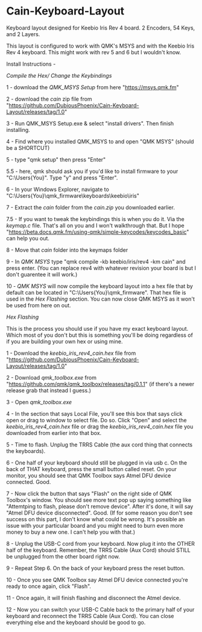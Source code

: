 # Cain-Keyboard-Layout
Keyboard layout designed for Keebio Iris Rev 4 board. 2 Encoders, 54 Keys, and 2 Layers.

This layout is configured to work with QMK's MSYS and with the Keebio Iris Rev 4 keyboard. This might work with rev 5 and 6 but I wouldn't know.

Install Instructions -

*Compile the Hex/ Change the Keybindings*

1 - download the *QMK_MSYS Setup* from here "https://msys.qmk.fm"

2 - download the *cain* zip file from "https://github.com/DubiousPhoenix/Cain-Keyboard-Layout/releases/tag/1.0"

3 - Run QMK_MSYS Setup.exe & select "install drivers". Then finish installing.

4 - Find where you installed QMK_MSYS to and open "QMK MSYS" (should be a SHORTCUT)

5 - type "qmk setup" then press "Enter"

5.5 - here, qmk should ask you if you'd like to install firmware to your "C:\Users\{You}". Type "y" and press "Enter".

6 - In your Windows Explorer, navigate to "C:\Users\{You}\qmk_firmware\keyboards\keebio\iris"

7 - Extract the *cain* folder from the *cain.zip* you downloaded earlier.

7.5 - If you want to tweak the keybindings this is when you do it. Via the *keymap.c* file. That's all on you and I won't walkthrough that. But I hope "https://beta.docs.qmk.fm/using-qmk/simple-keycodes/keycodes_basic" can help you out.

8 - Move that *cain* folder into the keymaps folder

9 - In *QMK MSYS* type "qmk compile -kb keebio/iris/rev4 -km cain" and press enter. (You can replace rev4 with whatever revision your board is but I don't guarentee it will work.)

10 - *QMK MSYS* will now compile the keyboard layout into a hex file that by default can be located in "C:\Users\{You}\qmk_firmware". That hex file is used in the *Hex Flashing* section. You can now close QMK MSYS as it won't be used from here on out.


*Hex Flashing*

This is the process you should use if you have my exact keyboard layout. Which most of you don't but this is something you'll be doing regardless of if you are building your own hex or using mine.

1 - Download the *keebio_iris_rev4_cain.hex* file from "https://github.com/DubiousPhoenix/Cain-Keyboard-Layout/releases/tag/1.0"

2 - Download *qmk_toolbox.exe* from "https://github.com/qmk/qmk_toolbox/releases/tag/0.1.1" (if there's a newer release grab that instead I guess.)

3 - Open *qmk_toolbox.exe*

4 - In the section that says Local File, you'll see this box that says click open or drag to window to select file. Do so. Click "Open" and select the *keebio_iris_rev4_cain.hex* file or drag the *keebio_iris_rev4_cain.hex* file you downloaded from earlier into that box.

5 - Time to flash. Unplug the TRRS Cable (the aux cord thing that connects the keyboards).

6 - One half of your keyboard should still be plugged in via usb c. On the back of THAT keyboard, press the small button called reset. On your monitor, you should see that QMK Toolbox says Atmel DFU device connected. Good.

7 - Now click the button that says "Flash" on the right side of QMK Toolbox's window. You should see more text pop up saying something like "Attemtping to flash, please don't remove device". After it's done, it will say "Atmel DFU device disconnected". Good. (If for some reason you don't see success on this part, I don't know what could be wrong. It's possible an issue with your particular board and you might need to burn even more money to buy a new one. I can't help you with that.)

8 - Unplug the USB-C cord from your keyboard. Now plug it into the OTHER half of the keyboard. Remember, the TRRS Cable (Aux Cord) should STILL be unplugged from the other board right now.

9 - Repeat Step 6. On the back of your keyboard press the reset button.

10 - Once you see QMK Toolbox say Atmel DFU device connected you're ready to once again, click "Flash".

11 - Once again, it will finish flashing and disconnect the Atmel device.

12 - Now you can switch your USB-C Cable back to the primary half of your keyboard and reconnect the TRRS Cable (Aux Cord). You can close everything else and the keyboard should be good to go.
